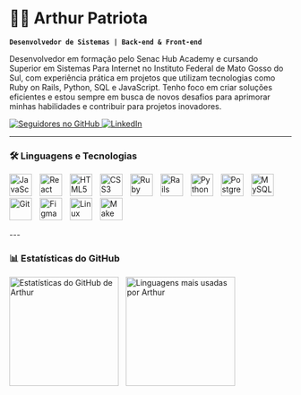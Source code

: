 # 👨‍💻 Arthur Patriota

**`Desenvolvedor de Sistemas | Back-end & Front-end`**

Desenvolvedor em formação pelo Senac Hub Academy e cursando Superior em Sistemas Para Internet no Instituto Federal de Mato Gosso do Sul, com experiência prática em projetos que utilizam tecnologias como Ruby on Rails, Python, SQL e JavaScript. Tenho foco em criar soluções eficientes e estou sempre em busca de novos desafios para aprimorar minhas habilidades e contribuir para projetos inovadores.

<p align="left">
    <a href="https://github.com/thurjob?tab=followers">
        <img 
            alt="Seguidores no GitHub" 
            title="Me siga no GitHub" 
            src="https://custom-icon-badges.demolab.com/github/followers/thurjob?color=236ad3&labelColor=1155ba&style=for-the-badge&logo=github&label=Seguidores&logoColor=white"
        />
    </a>
    <a href="https://www.linkedin.com/in/arthurpatriota/" target="_blank">
        <img 
            alt="LinkedIn" 
            title="Conecte-se comigo no LinkedIn" 
            src="https://img.shields.io/badge/LinkedIn-0077B5?style=for-the-badge&logo=linkedin&logoColor=white"
        />
    </a>
</p>

---

### 🛠️ Linguagens e Tecnologias
<p align="left">
    <img alt="JavaScript" title="JavaScript" width="40px" style="padding-right: 10px;" src="https://cdn.jsdelivr.net/gh/devicons/devicon@latest/icons/javascript/javascript-original.svg" />
    <img alt="React" title="React" width="40px" style="padding-right: 10px;" src="https://cdn.jsdelivr.net/gh/devicons/devicon@latest/icons/react/react-original.svg" />
    <img alt="HTML5" title="HTML" width="40px" style="padding-right: 10px;" src="https://cdn.jsdelivr.net/gh/devicons/devicon@latest/icons/html5/html5-original.svg" />
    <img alt="CSS3" title="CSS" width="40px" style="padding-right: 10px;" src="https://cdn.jsdelivr.net/gh/devicons/devicon@latest/icons/css3/css3-original.svg" />
    <img alt="Ruby" title="Ruby" width="40px" style="padding-right: 10px;" src="https://cdn.jsdelivr.net/gh/devicons/devicon@latest/icons/ruby/ruby-original.svg" />
    <img alt="Rails" title="Rails" width="40px" style="padding-right: 10px;" src="https://cdn.jsdelivr.net/gh/devicons/devicon@latest/icons/rails/rails-original-wordmark.svg" />
    <img alt="Python" title="Python" width="40px" style="padding-right: 10px;" src="https://cdn.jsdelivr.net/gh/devicons/devicon@latest/icons/python/python-original.svg" />
    <img alt="PostgreSQL" title="PostgreSQL" width="40px" style="padding-right: 10px;" src="https://cdn.jsdelivr.net/gh/devicons/devicon@latest/icons/postgresql/postgresql-original.svg" />
    <img alt="MySQL" title="MySQL" width="40px" style="padding-right: 10px;" src="https://cdn.jsdelivr.net/gh/devicons/devicon@latest/icons/mysql/mysql-original.svg" />
    <img alt="Git" title="Git" width="40px" style="padding-right: 10px;" src="https://cdn.jsdelivr.net/gh/devicons/devicon@latest/icons/git/git-original.svg" />
    <img alt="Figma" title="Figma" width="40px" style="padding-right: 10px;" src="https://cdn.jsdelivr.net/gh/devicons/devicon@latest/icons/figma/figma-original.svg" />
    <img alt="Linux" title="Linux" width="40px" style="padding-right: 10px;" src="https://cdn.jsdelivr.net/gh/devicons/devicon@latest/icons/linux/linux-original.svg" />
    <img alt="Make" title="Make" width="40px" style="padding-right: 10px;" src="https://cdn.jsdelivr.net/npm/simple-icons@v11/icons/make.svg" />
</p>
---

### 📊 Estatísticas do GitHub

<p>
  <img 
    align="left" 
    alt="Estatísticas do GitHub de Arthur" 
    height="195px" 
    style="padding-right: 10px;" 
    src="https://github-readme-stats.vercel.app/api?username=thurjob&show_icons=true&theme=tokyonight&include_all_commits=true&locale=pt-br" 
  />
  <img 
    align="left" 
    alt="Linguagens mais usadas por Arthur" 
    height="195px" 
    src="https://github-readme-stats.vercel.app/api/top-langs/?username=thurjob&theme=tokyonight&layout=compact&langs_count=8&locale=pt-br" 
  />
</p>
